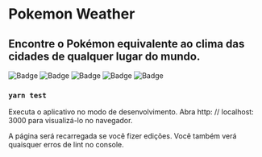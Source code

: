 # Pokemon Weather
## Encontre o Pokémon equivalente ao clima das cidades de qualquer lugar do mundo.

![Badge](https://img.shields.io/badge/React-v17.0.1-#61DAFB?style=for-the-badge&logo=react)
![Badge](https://img.shields.io/badge/Sass-v5.0.0-#CC6699?style=for-the-badge&logo=sass)
![Badge](https://img.shields.io/badge/Bootstrap-v4.6.0-%7952B3?style=for-the-badge&logo=bootstrap)
![Badge](https://img.shields.io/badge/Axios-v0.21.1-%854195?style=for-the-badge&logo=axios)
![Badge](https://img.shields.io/badge/Redux-v7.1.16-%854195?style=for-the-badge&logo=redux)



### `yarn test`
Executa o aplicativo no modo de desenvolvimento.
Abra http: // localhost: 3000 para visualizá-lo no navegador.

A página será recarregada se você fizer edições.
Você também verá quaisquer erros de lint no console.

